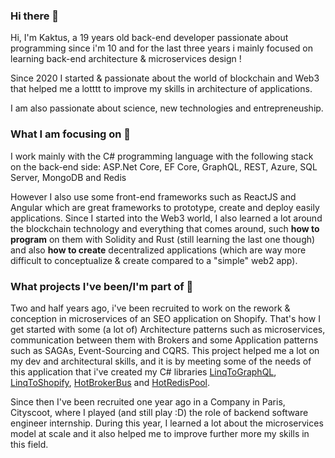 ### Hi there 👋

Hi, I'm Kaktus, a 19 years old back-end developer passionate about programming since i'm 10 and for the last three years i mainly focused on learning back-end architecture & microservices design ! 

Since 2020 I started & passionate about the world of blockchain and Web3 that helped me a lotttt to improve my skills in architecture of applications.

I am also passionate about science, new technologies and entrepreneuship.

### What I am focusing on 👀
I work mainly with the C# programming language with the following stack on the back-end side: ASP.Net Core, EF Core, GraphQL, REST, Azure, SQL Server, MongoDB and Redis

However I also use some front-end frameworks such as ReactJS and Angular which are great frameworks to prototype, create and deploy easily applications.
Since I started into the Web3 world, I also learned a lot around the blockchain technology and everything that comes around, such **how to program** on them with Solidity and Rust (still learning the last one though) and also **how to create** decentralized applications (which are way more difficult to conceptualize & create compared to a "simple" web2 app).

### What projects I've been/I'm part of 🌟

Two and half years ago, i've been recruited to work on the rework & conception in microservices of an SEO application on Shopify. That's how I get started with some (a lot of) Architecture patterns such as microservices, communication between them with Brokers and some Application patterns such as SAGAs, Event-Sourcing and CQRS.
This project helped me a lot on my dev and architectural skills, and it is by meeting some of the needs of this application that i've created my C# libraries [LinqToGraphQL](https://github.com/Kakktuss/LinqToGraphQL), [LinqToShopify](https://github.com/Kakktuss/LinqToShopify), [HotBrokerBus](https://github.com/Kakktuss/HotBrokerBus) and [HotRedisPool](https://github.com/Kakktuss/HotRedisPool).

Since then I've been recruited one year ago in a Company in Paris, Cityscoot, where I played (and still play :D) the role of backend software engineer internship. During this year, I learned a lot about the microservices model at scale and it also helped me to improve further more my skills in this field.
